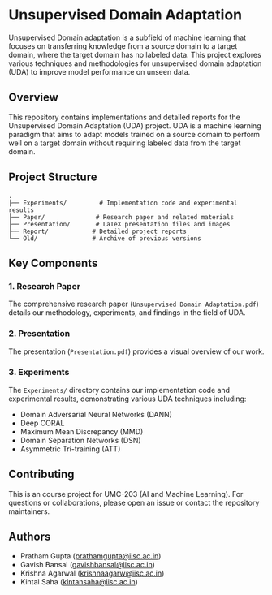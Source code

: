 # Unsupervised Domain Adaptation
Unsupervised Domain adaptation is a subfield of machine learning that focuses on transferring knowledge from a source domain to a target domain, where the target domain has no labeled data. This project explores various techniques and methodologies for unsupervised domain adaptation (UDA) to improve model performance on unseen data.

## Overview

This repository contains implementations and detailed reports for the Unsupervised Domain Adaptation (UDA) project. UDA is a machine learning paradigm that aims to adapt models trained on a source domain to perform well on a target domain without requiring labeled data from the target domain.

## Project Structure

```
.
├── Experiments/         # Implementation code and experimental results
├── Paper/              # Research paper and related materials
├── Presentation/       # LaTeX presentation files and images
├── Report/            # Detailed project reports
└── Old/               # Archive of previous versions
```

## Key Components

### 1. Research Paper
The comprehensive research paper (`Unsupervised Domain Adaptation.pdf`) details our methodology, experiments, and findings in the field of UDA.

### 2. Presentation
The presentation (`Presentation.pdf`) provides a visual overview of our work.

### 3. Experiments
The `Experiments/` directory contains our implementation code and experimental results, demonstrating various UDA techniques including:
- Domain Adversarial Neural Networks (DANN)
- Deep CORAL
- Maximum Mean Discrepancy (MMD)
- Domain Separation Networks (DSN)
- Asymmetric Tri-training (ATT)


## Contributing
This is an course project for UMC-203 (AI and Machine Learning). For questions or collaborations, please open an issue or contact the repository maintainers.


## Authors

- Pratham Gupta        (prathamgupta@iisc.ac.in)
- Gavish Bansal        (gavishbansal@iisc.ac.in)
- Krishna Agarwal      (krishnaagarw@iisc.ac.in)
- Kintal Saha          (kintansaha@iisc.ac.in)

